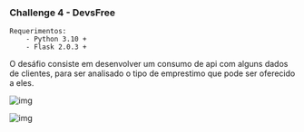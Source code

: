 ### Challenge 4 - DevsFree

    
    Requerimentos:
        - Python 3.10 +
        - Flask 2.0.3 +


O desáfio consiste em desenvolver um consumo de api com alguns dados de clientes, para ser analisado o tipo de emprestimo que pode ser oferecido a eles. 



![img](https://lh3.googleusercontent.com/I8wkN8vK5-izFniatnJ6V4eYpKfUQF2Izr9JVSvLLuIHr5Zh7ThVc1mtHlW78mjl76jmpNoFrGW7ADUmYeWE-tQxWpjphrExiq3MtxYxo6PoKJAc2zZnmLGW6vxuxUEWzw=w1012)

![img](https://lh3.googleusercontent.com/NNTNab-NyLd6dgOl1b4tK4WaYFdhaI4gxdUmUnQ95Ts7dlC7jigiIb23vMcG3tj0WF--P9YXilw4Ala0sy4-bX2ocPiTf4amrLBTzryehXfBugob3bErNM7-V--5Q_EwPA=w1012)



